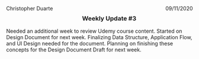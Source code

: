 <p style= float:left>Christopher Duarte </p> <p style= float:right> 09/11/2020 </p> <br>
<h3 align = center> Weekly Update #3</h3>

Needed an additional week to review Udemy course content. Started on Design Document for next week. Finalizing Data Structure, Application Flow, and UI Design needed for the document. Planning on finishing these concepts for the Design Document Draft for next week.
